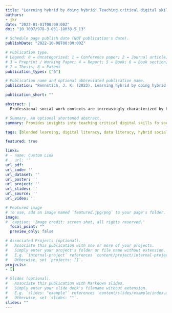 ```yaml
---
title: "Learning hybrid by doing hybrid: Teaching critical digital skills in a safe learning space"
authors:
- jkr
date: "2023-01-01T00:00:00Z"
doi: "10.1007/978-3-031-18038-5_13"

# Schedule page publish date (NOT publication's date).
publishDate: "2022-10-08T00:00:00Z"

# Publication type.
# Legend: 0 = Uncategorized; 1 = Conference paper; 2 = Journal article;
# 3 = Preprint / Working Paper; 4 = Report; 5 = Book; 6 = Book section;
# 7 = Thesis; 8 = Patent
publication_types: ["6"]

# Publication name and optional abbreviated publication name.
publication: "Rennstich, J. K. (2023). Learning hybrid by doing hybrid: Teaching critical digital skills in a safe learning space. In M. Arnold (Hrsg.), *The handbook of applied teaching and learning in social work management education: Theories, methods, and practices in higher education* (S. 243–264). Springer International. https://doi.org/10.1007/978-3-031-18038-5_13"

publication_short: ""

abstract: |
  Professional social work contexts are increasingly characterized by hybrid administrative work environments and social space settings blending physical and virtual arenas of interaction. Modern social work management education therefore requires students to gain new critical digital competencies and opportunities for students to acquire these critical skills as part of their academic training in a systematic fashion. This chapter first discusses the new work environments social workers encounter as a result of the transformation of typical social spaces and administrative challenges based on the increased digitalization, informationalization, and hybridization of social work contexts. Next, the paper highlights the respective new professional digital competencies required of social workers as part of their professional toolkit allowing them to (re)gain agency in these transformed social and administrative environments. The chapter then shares experiences from a research methodology module (BA and MA level) offered both in traditional campus/face-to-face and online formats, offering insights and best practices how students can acquire and discover critical digital literacies in a safe learning space. These include the design of learning environments as experiential experience spaces and respective assessment formats that further enhance the learning of students.

# Summary. An optional shortened abstract.
summary: Provides insights into teaching critical digital skills fo social science students in an hybrid learning environment, based on several module experiences and reflection analysis.

tags: [blended learning, digital literacy, data literacy, hybrid social space, e-portfolio, professional agency]

featured: true

links:
# - name: Custom Link
#   url: ''
url_pdf:
url_code: ''
url_dataset: ''
url_poster: ''
url_project: ''
url_slides: ''
url_source: ''
url_video: ''

# Featured image
# To use, add an image named `featured.jpg/png` to your page's folder.
image:
#  caption: 'Image credit: screen shot, all rights reserved.'
  focal_point: ""
  preview_only: false

# Associated Projects (optional).
#   Associate this publication with one or more of your projects.
#   Simply enter your project's folder or file name without extension.
#   E.g. `internal-project` references `content/project/internal-project/index.md`.
#   Otherwise, set `projects: []`.
projects:
- []

# Slides (optional).
#   Associate this publication with Markdown slides.
#   Simply enter your slide deck's filename without extension.
#   E.g. `slides: "example"` references `content/slides/example/index.md`.
#   Otherwise, set `slides: ""`.
slides: ""
---
```

